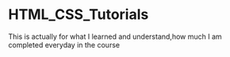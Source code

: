 # HTML_CSS_Tutorials
This is actually for what I learned and understand,how much I am completed everyday in the course
